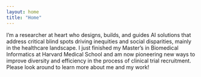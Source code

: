 ```yaml
---
layout: home
title: "Home"
---
```


I’m a researcher at heart who designs, builds, and guides AI solutions that address critical blind spots driving inequities and social disparities, mainly in the healthcare landscape. I just finished my Master’s in Biomedical Informatics at Harvard Medical School and am now pioneering new ways to improve diversity and efficiency in the process of clinical trial recruitment. Please look around to learn more about me and my work!